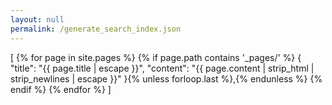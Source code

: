 ```yaml
---
layout: null
permalink: /generate_search_index.json
---
```


[
  {% for page in site.pages %}
    {% if page.path contains '_pages/' %}
      {
        "title": "{{ page.title | escape }}",
        "content": "{{ page.content | strip_html | strip_newlines | escape }}"
      }{% unless forloop.last %},{% endunless %}
    {% endif %}
  {% endfor %}
]
